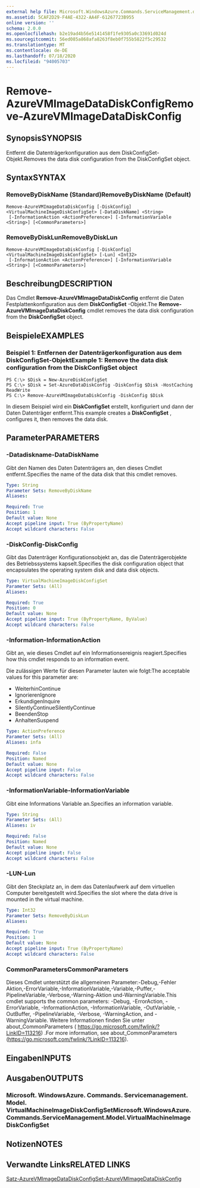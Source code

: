 ```yaml
---
external help file: Microsoft.WindowsAzure.Commands.ServiceManagement.dll-Help.xml
ms.assetid: 5CAF2D29-F4AE-4322-AA4F-61267723B955
online version: ''
schema: 2.0.0
ms.openlocfilehash: b2e19ad4b56e5141458f1fe9305a0c33691d024d
ms.sourcegitcommit: 56ed085a868afa8263f8eb0f755b5822f5c29532
ms.translationtype: MT
ms.contentlocale: de-DE
ms.lasthandoff: 07/18/2020
ms.locfileid: "94005703"
---
```

# <span data-ttu-id="1e461-101">Remove-AzureVMImageDataDiskConfig</span><span class="sxs-lookup"><span data-stu-id="1e461-101">Remove-AzureVMImageDataDiskConfig</span></span>

## <span data-ttu-id="1e461-102">Synopsis</span><span class="sxs-lookup"><span data-stu-id="1e461-102">SYNOPSIS</span></span>
<span data-ttu-id="1e461-103">Entfernt die Datenträgerkonfiguration aus dem DiskConfigSet-Objekt.</span><span class="sxs-lookup"><span data-stu-id="1e461-103">Removes the data disk configuration from the DiskConfigSet object.</span></span>

## <span data-ttu-id="1e461-104">Syntax</span><span class="sxs-lookup"><span data-stu-id="1e461-104">SYNTAX</span></span>

### <span data-ttu-id="1e461-105">RemoveByDiskName (Standard)</span><span class="sxs-lookup"><span data-stu-id="1e461-105">RemoveByDiskName (Default)</span></span>
```
Remove-AzureVMImageDataDiskConfig [-DiskConfig] <VirtualMachineImageDiskConfigSet> [-DataDiskName] <String>
 [-InformationAction <ActionPreference>] [-InformationVariable <String>] [<CommonParameters>]
```

### <span data-ttu-id="1e461-106">RemoveByDiskLun</span><span class="sxs-lookup"><span data-stu-id="1e461-106">RemoveByDiskLun</span></span>
```
Remove-AzureVMImageDataDiskConfig [-DiskConfig] <VirtualMachineImageDiskConfigSet> [-Lun] <Int32>
 [-InformationAction <ActionPreference>] [-InformationVariable <String>] [<CommonParameters>]
```

## <span data-ttu-id="1e461-107">Beschreibung</span><span class="sxs-lookup"><span data-stu-id="1e461-107">DESCRIPTION</span></span>
<span data-ttu-id="1e461-108">Das Cmdlet **Remove-AzureVMImageDataDiskConfig** entfernt die Daten Festplattenkonfiguration aus dem **DiskConfigSet** -Objekt.</span><span class="sxs-lookup"><span data-stu-id="1e461-108">The **Remove-AzureVMImageDataDiskConfig** cmdlet removes the data disk configuration from the **DiskConfigSet** object.</span></span>

## <span data-ttu-id="1e461-109">Beispiele</span><span class="sxs-lookup"><span data-stu-id="1e461-109">EXAMPLES</span></span>

### <span data-ttu-id="1e461-110">Beispiel 1: Entfernen der Datenträgerkonfiguration aus dem DiskConfigSet-Objekt</span><span class="sxs-lookup"><span data-stu-id="1e461-110">Example 1: Remove the data disk configuration from the DiskConfigSet object</span></span>
```
PS C:\> $Disk = New-AzureDiskConfigSet
PS C:\> $Disk = Set-AzureDataDiskConfig -DiskConfig $Disk -HostCaching ReadWrite
PS C:\> Remove-AzureVMImageDataDiskConfig -DiskConfig $Disk
```

<span data-ttu-id="1e461-111">In diesem Beispiel wird ein **DiskConfigSet** erstellt, konfiguriert und dann der Daten Datenträger entfernt.</span><span class="sxs-lookup"><span data-stu-id="1e461-111">This example creates a **DiskConfigSet** , configures it, then removes the data disk.</span></span>

## <span data-ttu-id="1e461-112">Parameter</span><span class="sxs-lookup"><span data-stu-id="1e461-112">PARAMETERS</span></span>

### <span data-ttu-id="1e461-113">-Datadiskname</span><span class="sxs-lookup"><span data-stu-id="1e461-113">-DataDiskName</span></span>
<span data-ttu-id="1e461-114">Gibt den Namen des Daten Datenträgers an, den dieses Cmdlet entfernt.</span><span class="sxs-lookup"><span data-stu-id="1e461-114">Specifies the name of the data disk that this cmdlet removes.</span></span>

```yaml
Type: String
Parameter Sets: RemoveByDiskName
Aliases: 

Required: True
Position: 1
Default value: None
Accept pipeline input: True (ByPropertyName)
Accept wildcard characters: False
```

### <span data-ttu-id="1e461-115">-DiskConfig</span><span class="sxs-lookup"><span data-stu-id="1e461-115">-DiskConfig</span></span>
<span data-ttu-id="1e461-116">Gibt das Datenträger Konfigurationsobjekt an, das die Datenträgerobjekte des Betriebssystems kapselt.</span><span class="sxs-lookup"><span data-stu-id="1e461-116">Specifies the disk configuration object that encapsulates the operating system disk and data disk objects.</span></span>

```yaml
Type: VirtualMachineImageDiskConfigSet
Parameter Sets: (All)
Aliases: 

Required: True
Position: 0
Default value: None
Accept pipeline input: True (ByPropertyName, ByValue)
Accept wildcard characters: False
```

### <span data-ttu-id="1e461-117">-Information</span><span class="sxs-lookup"><span data-stu-id="1e461-117">-InformationAction</span></span>
<span data-ttu-id="1e461-118">Gibt an, wie dieses Cmdlet auf ein Informationsereignis reagiert.</span><span class="sxs-lookup"><span data-stu-id="1e461-118">Specifies how this cmdlet responds to an information event.</span></span>

<span data-ttu-id="1e461-119">Die zulässigen Werte für diesen Parameter lauten wie folgt:</span><span class="sxs-lookup"><span data-stu-id="1e461-119">The acceptable values for this parameter are:</span></span>

- <span data-ttu-id="1e461-120">Weiterhin</span><span class="sxs-lookup"><span data-stu-id="1e461-120">Continue</span></span>
- <span data-ttu-id="1e461-121">Ignorieren</span><span class="sxs-lookup"><span data-stu-id="1e461-121">Ignore</span></span>
- <span data-ttu-id="1e461-122">Erkundigen</span><span class="sxs-lookup"><span data-stu-id="1e461-122">Inquire</span></span>
- <span data-ttu-id="1e461-123">SilentlyContinue</span><span class="sxs-lookup"><span data-stu-id="1e461-123">SilentlyContinue</span></span>
- <span data-ttu-id="1e461-124">Beenden</span><span class="sxs-lookup"><span data-stu-id="1e461-124">Stop</span></span>
- <span data-ttu-id="1e461-125">Anhalten</span><span class="sxs-lookup"><span data-stu-id="1e461-125">Suspend</span></span>

```yaml
Type: ActionPreference
Parameter Sets: (All)
Aliases: infa

Required: False
Position: Named
Default value: None
Accept pipeline input: False
Accept wildcard characters: False
```

### <span data-ttu-id="1e461-126">-InformationVariable</span><span class="sxs-lookup"><span data-stu-id="1e461-126">-InformationVariable</span></span>
<span data-ttu-id="1e461-127">Gibt eine Informations Variable an.</span><span class="sxs-lookup"><span data-stu-id="1e461-127">Specifies an information variable.</span></span>

```yaml
Type: String
Parameter Sets: (All)
Aliases: iv

Required: False
Position: Named
Default value: None
Accept pipeline input: False
Accept wildcard characters: False
```

### <span data-ttu-id="1e461-128">-LUN</span><span class="sxs-lookup"><span data-stu-id="1e461-128">-Lun</span></span>
<span data-ttu-id="1e461-129">Gibt den Steckplatz an, in dem das Datenlaufwerk auf dem virtuellen Computer bereitgestellt wird.</span><span class="sxs-lookup"><span data-stu-id="1e461-129">Specifies the slot where the data drive is mounted in the virtual machine.</span></span>

```yaml
Type: Int32
Parameter Sets: RemoveByDiskLun
Aliases: 

Required: True
Position: 1
Default value: None
Accept pipeline input: True (ByPropertyName)
Accept wildcard characters: False
```

### <span data-ttu-id="1e461-130">CommonParameters</span><span class="sxs-lookup"><span data-stu-id="1e461-130">CommonParameters</span></span>
<span data-ttu-id="1e461-131">Dieses Cmdlet unterstützt die allgemeinen Parameter:-Debug,-Fehler Aktion,-ErrorVariable,-InformationVariable,-Variable,-Puffer,-PipelineVariable,-Verbose,-Warning-Aktion und-WarningVariable.</span><span class="sxs-lookup"><span data-stu-id="1e461-131">This cmdlet supports the common parameters: -Debug, -ErrorAction, -ErrorVariable, -InformationAction, -InformationVariable, -OutVariable, -OutBuffer, -PipelineVariable, -Verbose, -WarningAction, and -WarningVariable.</span></span> <span data-ttu-id="1e461-132">Weitere Informationen finden Sie unter about_CommonParameters ( https://go.microsoft.com/fwlink/?LinkID=113216) .</span><span class="sxs-lookup"><span data-stu-id="1e461-132">For more information, see about_CommonParameters (https://go.microsoft.com/fwlink/?LinkID=113216).</span></span>

## <span data-ttu-id="1e461-133">Eingaben</span><span class="sxs-lookup"><span data-stu-id="1e461-133">INPUTS</span></span>

## <span data-ttu-id="1e461-134">Ausgaben</span><span class="sxs-lookup"><span data-stu-id="1e461-134">OUTPUTS</span></span>

### <span data-ttu-id="1e461-135">Microsoft. WindowsAzure. Commands. Servicemanagement. Model. VirtualMachineImageDiskConfigSet</span><span class="sxs-lookup"><span data-stu-id="1e461-135">Microsoft.WindowsAzure.Commands.ServiceManagement.Model.VirtualMachineImageDiskConfigSet</span></span>

## <span data-ttu-id="1e461-136">Notizen</span><span class="sxs-lookup"><span data-stu-id="1e461-136">NOTES</span></span>

## <span data-ttu-id="1e461-137">Verwandte Links</span><span class="sxs-lookup"><span data-stu-id="1e461-137">RELATED LINKS</span></span>

[<span data-ttu-id="1e461-138">Satz-AzureVMImageDataDiskConfig</span><span class="sxs-lookup"><span data-stu-id="1e461-138">Set-AzureVMImageDataDiskConfig</span></span>](./Set-AzureVMImageDataDiskConfig.md)


